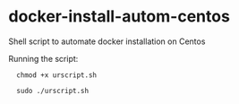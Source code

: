 # docker-install-autom-centos
Shell script to automate docker installation on Centos

Running the script:

      chmod +x urscript.sh
      
      sudo ./urscript.sh
      
